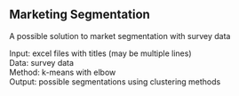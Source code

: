 ## Marketing Segmentation

A possible solution to market segmentation with survey data <br />

Input:  excel files with titles (may be multiple lines)   <br />
Data:   survey data   <br />
Method: k-means with elbow <br />
Output: possible segmentations using clustering methods  <br />
